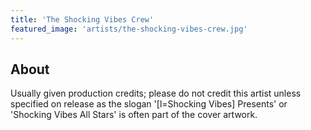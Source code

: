 ```yaml
---
title: 'The Shocking Vibes Crew'
featured_image: 'artists/the-shocking-vibes-crew.jpg'
---
```


## About

Usually given production credits; please do not credit this artist unless specified on release as the slogan '[l=Shocking Vibes] Presents' or 'Shocking Vibes All Stars' is often part of the cover artwork.
